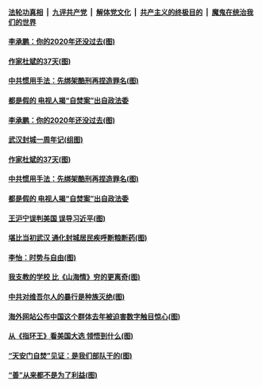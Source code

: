 ####  [法轮功真相](../../../../basic/blob/master/README.md?t=01271731) &nbsp;|&nbsp; [九评共产党](../../../../9ping.md/blob/master/README.md?t=01271731) &nbsp;|&nbsp; [解体党文化](../../../../jtdwh.md/blob/master/README.md?t=01271731)  &nbsp;|&nbsp; [共产主义的终极目的](../../../../gczydzjmd.md/blob/master/README.md?t=01271731) &nbsp;|&nbsp; [魔鬼在统治我们的世界](../../../../mgztzwmdsj.md/blob/master/README.md?t=01271731) 


#### [李承鹏：你的2020年还没过去(图)](../pages/p4/960473.md?t=01271731) 

#### [作家杜斌的37天(图)](../pages/p4/960465.md?t=01271731) 


#### [中共惯用手法：先绑架酷刑再捏造罪名(图)](../pages/p4/960458.md?t=01271731) 

#### [都是假的 电视人揭“自焚案”出自政法委](../pages/p4/960416.md?t=01271731) 


#### [李承鹏：你的2020年还没过去(图)](../pages/p4/960473.md?t=01271731) 

#### [武汉封城一周年记(组图)](../pages/p4/960470.md?t=01271731) 

#### [作家杜斌的37天(图)](../pages/p4/960465.md?t=01271731) 


#### [中共惯用手法：先绑架酷刑再捏造罪名(图)](../pages/p4/960458.md?t=01271731) 

#### [都是假的 电视人揭“自焚案”出自政法委](../pages/p4/960416.md?t=01271731) 



#### [王沪宁误判美国 误导习近平(图)](../pages/p4/960336.md?t=01271731) 

#### [堪比当初武汉 通化封城居民疾呼断粮断药(图)](../pages/p4/960355.md?t=01271731) 

#### [李怡：时势与自由(图)](../pages/p4/960350.md?t=01271731) 

#### [我支教的学校 比《山海情》穷的更离奇(图)](../pages/p4/960349.md?t=01271731) 

#### [中共对维吾尔人的暴行是种族灭绝(图)](../pages/p4/960337.md?t=01271731) 

#### [海外网站公布中国这个群体去年被迫害数字触目惊心(图)](../pages/p4/960346.md?t=01271731) 



#### [从《指环王》看美国大选 领悟到什么(图)](../pages/p4/960259.md?t=01271731) 

#### [“天安门自焚”见证：是我们部队干的(图)](../pages/p4/960245.md?t=01271731) 

#### [“善”从来都不是为了利益(图)](../pages/p4/960235.md?t=01271731) 

